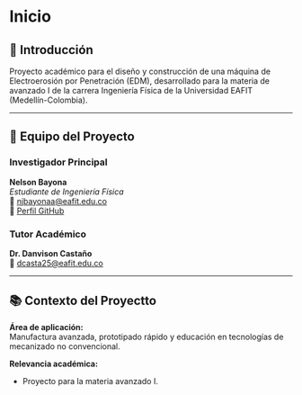 # Inicio

## 🌟 Introducción
Proyecto académico para el diseño y construcción de una máquina de Electroerosión por Penetración (EDM), desarrollado para la materia de avanzado I de la carrera Ingeniería Física de la Universidad EAFIT (Medellín-Colombia).

---

## 👥 Equipo del Proyecto

### Investigador Principal
**Nelson Bayona**  
*Estudiante de Ingeniería Física*  
📧 [njbayonaa@eafit.edu.co](mailto:nelson.baayona@email.com)  
🔗 [Perfil GitHub](https://github.com/NelsonBayona)

### Tutor Académico
**Dr. Danvison Castaño**   
📧 [dcasta25@eafit.edu.co](mailto:dcasta25@eafit.edu.co)  

---

## 📚 Contexto del Proyectto
**Área de aplicación:**  
Manufactura avanzada, prototipado rápido y educación en tecnologías de mecanizado no convencional.

**Relevancia académica:**  
- Proyecto para la materia avanzado I.
